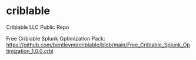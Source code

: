 # criblable
Criblable LLC Public Repo

Free Criblable Splunk Optimization Pack:
https://github.com/bentleymi/criblable/blob/main/Free_Criblable_Splunk_Optimization_1.0.0.crbl
